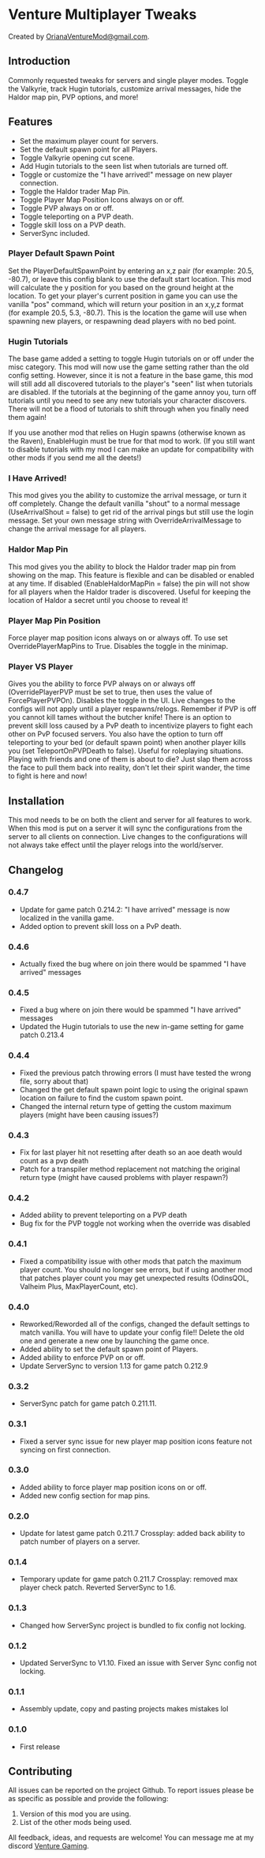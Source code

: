 # Venture Multiplayer Tweaks

Created by [OrianaVentureMod@gmail.com](https://github.com/OrianaVenture/VentureValheim).

## Introduction

Commonly requested tweaks for servers and single player modes. Toggle the Valkyrie, track Hugin tutorials, customize arrival messages, hide the Haldor map pin, PVP options, and more!

## Features

* Set the maximum player count for servers.
* Set the default spawn point for all Players.
* Toggle Valkyrie opening cut scene.
* Add Hugin tutorials to the seen list when tutorials are turned off.
* Toggle or customize the "I have arrived!" message on new player connection.
* Toggle the Haldor trader Map Pin.
* Toggle Player Map Position Icons always on or off.
* Toggle PVP always on or off.
* Toggle teleporting on a PVP death.
* Toggle skill loss on a PVP death.
* ServerSync included.

### Player Default Spawn Point

Set the PlayerDefaultSpawnPoint by entering an x,z pair (for example: 20.5, -80.7), or leave this config blank to use the default start location. This mod will calculate the y position for you based on the ground height at the location. To get your player's current position in game you can use the vanilla "pos" command, which will return your position in an x,y,z format (for example 20.5, 5.3, -80.7). This is the location the game will use when spawning new players, or respawning dead players with no bed point.

### Hugin Tutorials

The base game added a setting to toggle Hugin tutorials on or off under the misc category. This mod will now use the game setting rather than the old config setting. However, since it is not a feature in the base game, this mod will still add all discovered tutorials to the player's "seen" list when tutorials are disabled. If the tutorials at the beginning of the game annoy you, turn off tutorials until you need to see any new tutorials your character discovers. There will not be a flood of tutorials to shift through when you finally need them again!

If you use another mod that relies on Hugin spawns (otherwise known as the Raven), EnableHugin must be true for that mod to work. (If you still want to disable tutorials with my mod I can make an update for compatibility with other mods if you send me all the deets!)

### I Have Arrived!

This mod gives you the ability to customize the arrival message, or turn it off completely. Change the default vanilla "shout" to a normal message (UseArrivalShout = false) to get rid of the arrival pings but still use the login message. Set your own message string with OverrideArrivalMessage to change the arrival message for all players.

### Haldor Map Pin

This mod gives you the ability to block the Haldor trader map pin from showing on the map. This feature is flexible and can be disabled or enabled at any time. If disabled (EnableHaldorMapPin = false) the pin will not show for all players when the Haldor trader is discovered. Useful for keeping the location of Haldor a secret until you choose to reveal it!

### Player Map Pin Position

Force player map position icons always on or always off. To use set OverridePlayerMapPins to True. Disables the toggle in the minimap.

### Player VS Player

Gives you the ability to force PVP always on or always off (OverridePlayerPVP must be set to true, then uses the value of ForcePlayerPVPOn). Disables the toggle in the UI. Live changes to the configs will not apply until a player respawns/relogs. Remember if PVP is off you cannot kill tames without the butcher knife! There is an option to prevent skill loss caused by a PvP death to incentivize players to fight each other on PvP focused servers. You also have the option to turn off teleporting to your bed (or default spawn point) when another player kills you (set TeleportOnPVPDeath to false). Useful for roleplaying situations. Playing with friends and one of them is about to die? Just slap them across the face to pull them back into reality, don't let their spirit wander, the time to fight is here and now!

## Installation

This mod needs to be on both the client and server for all features to work. When this mod is put on a server it will sync the configurations from the server to all clients on connection. Live changes to the configurations will not always take effect until the player relogs into the world/server.

## Changelog

### 0.4.7

* Update for game patch 0.214.2: "I have arrived" message is now localized in the vanilla game.
* Added option to prevent skill loss on a PvP death.

### 0.4.6

* Actually fixed the bug where on join there would be spammed "I have arrived" messages

### 0.4.5

* Fixed a bug where on join there would be spammed "I have arrived" messages
* Updated the Hugin tutorials to use the new in-game setting for game patch 0.213.4

### 0.4.4

* Fixed the previous patch throwing errors (I must have tested the wrong file, sorry about that)
* Changed the get default spawn point logic to using the original spawn location on failure to find the custom spawn point.
* Changed the internal return type of getting the custom maximum players (might have been causing issues?)

### 0.4.3

* Fix for last player hit not resetting after death so an aoe death would count as a pvp death
* Patch for a transpiler method replacement not matching the original return type (might have caused problems with player respawn?)

### 0.4.2

* Added ability to prevent teleporting on a PVP death
* Bug fix for the PVP toggle not working when the override was disabled

### 0.4.1

* Fixed a compatibility issue with other mods that patch the maximum player count. You should no longer see errors, but if using another mod that patches player count you may get unexpected results (OdinsQOL, Valheim Plus, MaxPlayerCount, etc).

### 0.4.0

* Reworked/Reworded all of the configs, changed the default settings to match vanilla. You will have to update your config file!! Delete the old one and generate a new one by launching the game once.
* Added ability to set the default spawn point of Players.
* Added ability to enforce PVP on or off.
* Update ServerSync to version 1.13 for game patch 0.212.9

### 0.3.2

* ServerSync patch for game patch 0.211.11.

### 0.3.1

* Fixed a server sync issue for new player map position icons feature not syncing on first connection.

### 0.3.0

* Added ability to force player map position icons on or off.
* Added new config section for map pins.

### 0.2.0

* Update for latest game patch 0.211.7 Crossplay: added back ability to patch number of players on a server.

### 0.1.4

* Temporary update for game patch 0.211.7 Crossplay: removed max player check patch. Reverted ServerSync to 1.6.

### 0.1.3

* Changed how ServerSync project is bundled to fix config not locking.

### 0.1.2

* Updated ServerSync to V1.10. Fixed an issue with Server Sync config not locking.

### 0.1.1

* Assembly update, copy and pasting projects makes mistakes lol

### 0.1.0

* First release

## Contributing

All issues can be reported on the project Github. To report issues please be as specific as possible and provide the following:

1. Version of this mod you are using.
2. List of the other mods being used.

All feedback, ideas, and requests are welcome! You can message me at my discord [Venture Gaming](https://discord.gg/tAd5hapt88).
